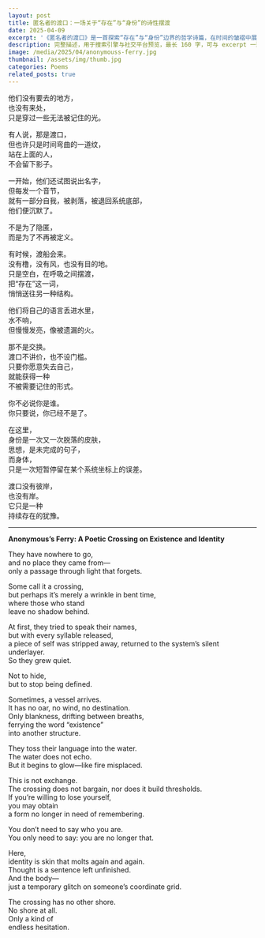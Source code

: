 ```yaml
---
layout: post
title: 匿名者的渡口：一场关于“存在”与“身份”的诗性摆渡
date: 2025-04-09
excerpt: '《匿名者的渡口》是一首探索“存在”与“身份”边界的哲学诗篇，在时间的皱褶中展开一场不被定义的摆渡。"Anonymous’s Ferry" is a philosophical poem exploring the boundaries of identity and existence, navigating a formless journey through the folds of time.'
description: 完整描述，用于搜索引擎与社交平台预览，最长 160 字，可与 excerpt 一致
image: /media/2025/04/anonymouss-ferry.jpg
thumbnail: /assets/img/thumb.jpg
categories: Poems
related_posts: true
---
```


他们没有要去的地方，  
也没有来处，  
只是穿过一些无法被记住的光。

有人说，那是渡口，  
但也许只是时间弯曲的一道纹，  
站在上面的人，  
不会留下影子。

一开始，他们还试图说出名字，  
但每发一个音节，  
就有一部分自我，被剥落，被退回系统底部，  
他们便沉默了。

不是为了隐匿，  
而是为了不再被定义。

有时候，渡船会来。  
没有橹，没有风，也没有目的地。  
只是空白，在呼吸之间摆渡，  
把“存在”这一词，  
悄悄送往另一种结构。

他们将自己的语言丢进水里，  
水不响，  
但慢慢发亮，像被遗漏的火。

那不是交换。  
渡口不讲价，也不设门槛。  
只要你愿意失去自己，  
就能获得一种  
不被需要记住的形式。

你不必说你是谁。  
你只要说，你已经不是了。

在这里，  
身份是一次又一次脱落的皮肤，  
思想，是未完成的句子，  
而身体，  
只是一次短暂停留在某个系统坐标上的误差。

渡口没有彼岸，  
也没有岸。  
它只是一种  
持续存在的犹豫。

---

**Anonymous’s Ferry: A Poetic Crossing on Existence and Identity**

They have nowhere to go,  
and no place they came from—  
only a passage through light that forgets.

Some call it a crossing,  
but perhaps it’s merely a wrinkle in bent time,  
where those who stand  
leave no shadow behind.

At first, they tried to speak their names,  
but with every syllable released,  
a piece of self was stripped away, returned to the system’s silent underlayer.  
So they grew quiet.

Not to hide,  
but to stop being defined.

Sometimes, a vessel arrives.  
It has no oar, no wind, no destination.  
Only blankness, drifting between breaths,  
ferrying the word “existence”  
into another structure.

They toss their language into the water.  
The water does not echo.  
But it begins to glow—like fire misplaced.

This is not exchange.  
The crossing does not bargain, nor does it build thresholds.  
If you’re willing to lose yourself,  
you may obtain  
a form no longer in need of remembering.

You don’t need to say who you are.  
You only need to say: you are no longer that.

Here,  
identity is skin that molts again and again.  
Thought is a sentence left unfinished.  
And the body—  
just a temporary glitch on someone’s coordinate grid.

The crossing has no other shore.  
No shore at all.  
Only a kind of  
endless hesitation.